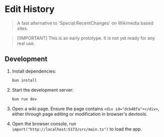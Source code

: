 # Edit History

> A fast alternative to 'Special:RecentChanges' on Wikimedia based sites.

> [!IMPORTANT] This is an early prototype. It is not yet ready for any real use.

## Development

1. Install dependencies:

   ```bash
   bun install
   ```

2. Start the development server:

   ```bash
   bun run dev
   ```

3. Open a wiki page. Ensure the page contains `<div id="dcb40fa"></div>`, either through page editing or modification in browser's devtools.

4. Open the browser console, run `import("http://localhost:5173/src/main.ts")` to load the app.
